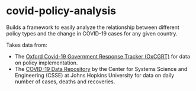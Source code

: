 # covid-policy-analysis

Builds a framework to easily analyze the relationship between different policy types and the change in COVID-19 cases for any given country.

Takes data from:
- The [Oxford Covid-19 Government Response Tracker (OxCGRT)](https://github.com/OxCGRT/covid-policy-tracker) for data on policy implementation.
- The [COVID-19 Data Repository](https://github.com/CSSEGISandData/COVID-19) by the Center for Systems Science and Engineering (CSSE) at Johns Hopkins University for data on daily number of cases, deaths and recoveries.